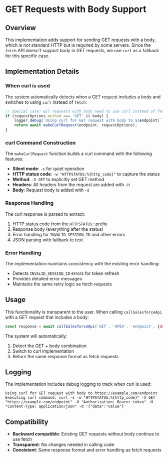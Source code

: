 # GET Requests with Body Support

## Overview

This implementation adds support for sending GET requests with a body, which is not standard HTTP but is required by some servers. Since the `fetch` API doesn't support body in GET requests, we use `curl` as a fallback for this specific case.

## Implementation Details

### When curl is used

The system automatically detects when a GET request includes a body and switches to using `curl` instead of `fetch`:

```javascript
// Special case: GET requests with body need to use curl instead of fetch
if (requestOptions.method === 'GET' && body) {
    logger.debug(`Using curl for GET request with body to ${endpoint}`);
    return await makeCurlRequest(endpoint, requestOptions);
}
```

### curl Command Construction

The `makeCurlRequest` function builds a curl command with the following features:

- **Silent mode**: `-s` for quiet operation
- **HTTP status code**: `-w "HTTPSTATUS:%{http_code}"` to capture the status
- **Method**: `-X GET` to explicitly set GET method
- **Headers**: All headers from the request are added with `-H`
- **Body**: Request body is added with `-d`

### Response Handling

The curl response is parsed to extract:
1. HTTP status code from the `HTTPSTATUS:` prefix
2. Response body (everything after the status)
3. Error handling for `INVALID_SESSION_ID` and other errors
4. JSON parsing with fallback to text

### Error Handling

The implementation maintains consistency with the existing error handling:
- Detects `INVALID_SESSION_ID` errors for token refresh
- Provides detailed error messages
- Maintains the same retry logic as fetch requests

## Usage

This functionality is transparent to the user. When calling `callSalesforceApi` with a GET request that includes a body:

```javascript
const response = await callSalesforceApi('GET', 'APEX', 'endpoint', {data: 'value'});
```

The system will automatically:
1. Detect the GET + body combination
2. Switch to curl implementation
3. Return the same response format as fetch requests

## Logging

The implementation includes debug logging to track when curl is used:

```
Using curl for GET request with body to https://example.com/endpoint
Executing curl command: curl -s -w "HTTPSTATUS:%{http_code}" -X GET "https://example.com/endpoint" -H "Authorization: Bearer token" -H "Content-Type: application/json" -d '{"data":"value"}'
```

## Compatibility

- **Backward compatible**: Existing GET requests without body continue to use fetch
- **Transparent**: No changes needed in calling code
- **Consistent**: Same response format and error handling as fetch requests
